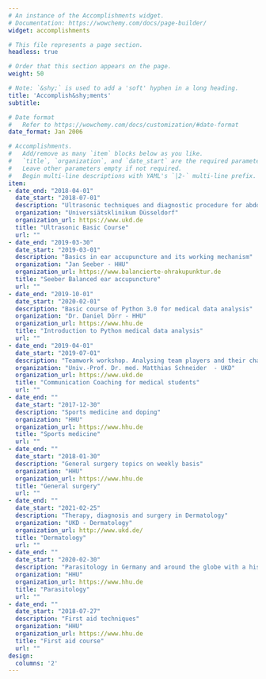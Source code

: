 ```yaml
---
# An instance of the Accomplishments widget.
# Documentation: https://wowchemy.com/docs/page-builder/
widget: accomplishments

# This file represents a page section.
headless: true

# Order that this section appears on the page.
weight: 50

# Note: `&shy;` is used to add a 'soft' hyphen in a long heading.
title: 'Accomplish&shy;ments'
subtitle:

# Date format
#   Refer to https://wowchemy.com/docs/customization/#date-format
date_format: Jan 2006

# Accomplishments.
#   Add/remove as many `item` blocks below as you like.
#   `title`, `organization`, and `date_start` are the required parameters.
#   Leave other parameters empty if not required.
#   Begin multi-line descriptions with YAML's `|2-` multi-line prefix.
item:
- date_end: "2018-04-01"
  date_start: "2018-07-01"
  description: "Ultrasonic techniques and diagnostic procedure for abdominal, vascular, thoracic check up and emergency"
  organization: "Universiätsklinikum Düsseldorf"
  organization_url: https://www.ukd.de
  title: "Ultrasonic Basic Course"
  url: ""
- date_end: "2019-03-30"
  date_start: "2019-03-01"
  description: "Basics in ear accupuncture and its working mechanism"
  organization: "Jan Seeber - HHU"
  organization_url: https://www.balancierte-ohrakupunktur.de
  title: "Seeber Balanced ear accupuncture"
  url: ""
- date_end: "2019-10-01"
  date_start: "2020-02-01"
  description: "Basic course of Python 3.0 for medical data analysis"
  organization: "Dr. Daniel Dörr - HHU"
  organization_url: https://www.hhu.de
  title: "Introduction to Python medical data analysis"
  url: ""
- date_end: "2019-04-01"
  date_start: "2019-07-01"
  description: "Teamwork workshop. Analysing team players and their characteristics in order to       find your personal position in a team"
  organization: "Univ.-Prof. Dr. med. Matthias Schneider  - UKD"
  organization_url: https://www.ukd.de
  title: "Communication Coaching for medical students"
  url: ""
- date_end: ""
  date_start: "2017-12-30"
  description: "Sports medicine and doping"
  organization: "HHU"
  organization_url: https://www.hhu.de
  title: "Sports medicine"
  url: ""   
- date_end: ""
  date_start: "2018-01-30"
  description: "General surgery topics on weekly basis"
  organization: "HHU"
  organization_url: https://www.hhu.de
  title: "General surgery"
  url: ""
- date_end: ""
  date_start: "2021-02-25"
  description: "Therapy, diagnosis and surgery in Dermatology"
  organization: "UKD - Dermatology"
  organization_url: http://www.ukd.de/
  title: "Dermatology"
  url: ""
- date_end: ""
  date_start: "2020-02-30"
  description: "Parasitology in Germany and around the globe with a historical and modern view"
  organization: "HHU"
  organization_url: https://www.hhu.de
  title: "Parasitology"
  url: ""
- date_end: ""
  date_start: "2018-07-27"
  description: "First aid techniques"
  organization: "HHU"
  organization_url: https://www.hhu.de
  title: "First aid course"
  url: ""
design:
  columns: '2' 
---
```

